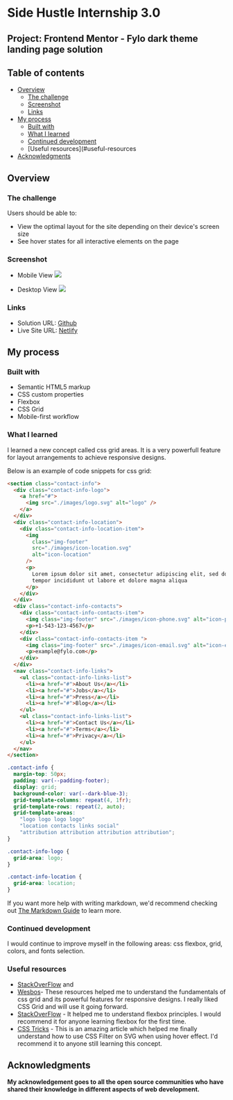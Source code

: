 # Side Hustle Internship 3.0

## Project: Frontend Mentor - Fylo dark theme landing page solution

## Table of contents

- [Overview](#overview)
  - [The challenge](#the-challenge)
  - [Screenshot](#screenshot)
  - [Links](#links)
- [My process](#my-process)
  - [Built with](#built-with)
  - [What I learned](#what-i-learned)
  - [Continued development](#continued-development)
  - [Useful resources](#useful-resources
- [Acknowledgments](#acknowledgments)

## Overview

### The challenge

Users should be able to:

- View the optimal layout for the site depending on their device's screen size
- See hover states for all interactive elements on the page

### Screenshot

- Mobile View
  ![](./images/fylo-dark-theme-mobile-view.png)

- Desktop View
  ![](./images/fylo-dark-theme-desktop-view.png)

### Links

- Solution URL: [Github](https://github.com/Melford-D/fylo-dark-theme-landing-page)
- Live Site URL: [Netlify](https://fylo-landing-page-by-melford.netlify.app/)

## My process

### Built with

- Semantic HTML5 markup
- CSS custom properties
- Flexbox
- CSS Grid
- Mobile-first workflow

### What I learned

I learned a new concept called css grid areas. It is a very powerfull feature for layout arrangements to achieve responsive designs.

Below is an example of code snippets for css grid:

```html
<section class="contact-info">
  <div class="contact-info-logo">
    <a href="#">
      <img src="./images/logo.svg" alt="logo" />
    </a>
  </div>
  <div class="contact-info-location">
    <div class="contact-info-location-item">
      <img
        class="img-footer"
        src="./images/icon-location.svg"
        alt="icon-location"
      />
      <p>
        Lorem ipsum dolor sit amet, consectetur adipiscing elit, sed do eiusmod
        tempor incididunt ut labore et dolore magna aliqua
      </p>
    </div>
  </div>
  <div class="contact-info-contacts">
    <div class="contact-info-contacts-item">
      <img class="img-footer" src="./images/icon-phone.svg" alt="icon-phone" />
      <p>+1-543-123-4567</p>
    </div>
    <div class="contact-info-contacts-item ">
      <img class="img-footer" src="./images/icon-email.svg" alt="icon-email" />
      <p>example@fylo.com</p>
    </div>
  </div>
  <nav class="contact-info-links">
    <ul class="contact-info-links-list">
      <li><a href="#">About Us</a></li>
      <li><a href="#">Jobs</a></li>
      <li><a href="#">Press</a></li>
      <li><a href="#">Blog</a></li>
    </ul>
    <ul class="contact-info-links-list">
      <li><a href="#">Contact Us</a></li>
      <li><a href="#">Terms</a></li>
      <li><a href="#">Privacy</a></li>
    </ul>
  </nav>
</section>
```

```css
.contact-info {
  margin-top: 50px;
  padding: var(--padding-footer);
  display: grid;
  background-color: var(--dark-blue-3);
  grid-template-columns: repeat(4, 1fr);
  grid-template-rows: repeat(2, auto);
  grid-template-areas:
    "logo logo logo logo"
    "location contacts links social"
    "attribution attribution attribution attribution";
}

.contact-info-logo {
  grid-area: logo;
}

.contact-info-location {
  grid-area: location;
}
```

If you want more help with writing markdown, we'd recommend checking out [The Markdown Guide](https://www.markdownguide.org/) to learn more.

### Continued development

I would continue to improve myself in the following areas: css flexbox, grid, colors, and fonts selection.

### Useful resources

- [StackOverFlow](https://stackoverflow.com/questions/47587892/how-does-css-grid-layout-works) and
- [Wesbos](https://cssgrid.io/)- These resources helped me to understand the fundamentals of css grid and its powerful features for responsive designs. I really liked CSS Grid and will use it going forward.
- [StackOverFlow](https://stackoverflow.com/questions/44623821/how-to-use-flexbox) - It helped me to understand flexbox principles. I would recommend it for anyone learning flexbox for the first time.
- [CSS Tricks](https://css-tricks.com/the-many-ways-to-change-an-svg-fill-on-hover-and-when-to-use-them/) - This is an amazing article which helped me finally understand how to use CSS Filter on SVG when using hover effect. I'd recommend it to anyone still learning this concept.

## Acknowledgments

**My acknowledgement goes to all the open source communities who have shared their knowledge in different aspects of web development.**
